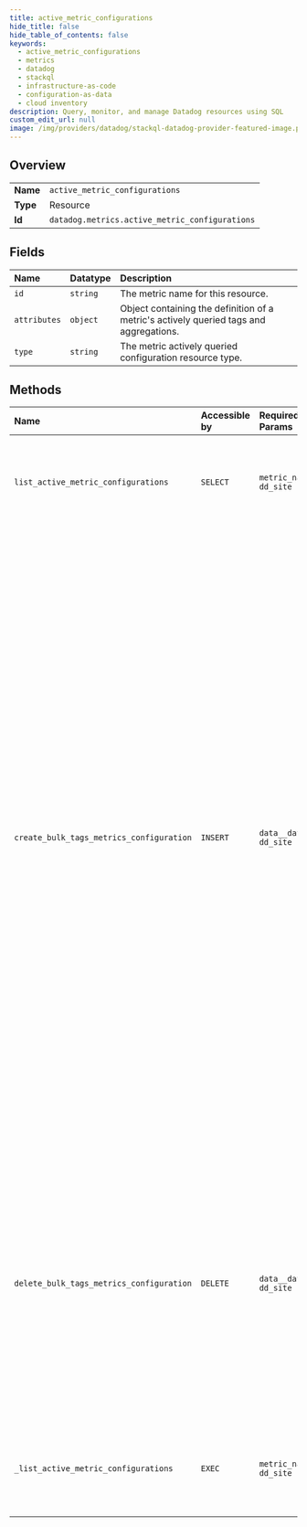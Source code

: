 ```yaml
---
title: active_metric_configurations
hide_title: false
hide_table_of_contents: false
keywords:
  - active_metric_configurations
  - metrics
  - datadog    
  - stackql
  - infrastructure-as-code
  - configuration-as-data
  - cloud inventory
description: Query, monitor, and manage Datadog resources using SQL
custom_edit_url: null
image: /img/providers/datadog/stackql-datadog-provider-featured-image.png
---
```

  
    

## Overview
<table><tbody>
<tr><td><b>Name</b></td><td><code>active_metric_configurations</code></td></tr>
<tr><td><b>Type</b></td><td>Resource</td></tr>
<tr><td><b>Id</b></td><td><code>datadog.metrics.active_metric_configurations</code></td></tr>
</tbody></table>

## Fields
| Name | Datatype | Description |
|:-----|:---------|:------------|
| `id` | `string` | The metric name for this resource. |
| `attributes` | `object` | Object containing the definition of a metric's actively queried tags and aggregations. |
| `type` | `string` | The metric actively queried configuration resource type. |
## Methods
| Name | Accessible by | Required Params | Description |
|:-----|:--------------|:----------------|:------------|
| `list_active_metric_configurations` | `SELECT` | `metric_name, dd_site` | List tags and aggregations that are actively queried on dashboards and monitors for a given metric name. |
| `create_bulk_tags_metrics_configuration` | `INSERT` | `data__data, dd_site` | Create and define a list of queryable tag keys for a set of existing count, gauge, rate, and distribution metrics.<br />Metrics are selected by passing a metric name prefix. Use the Delete method of this API path to remove tag configurations.<br />Results can be sent to a set of account email addresses, just like the same operation in the Datadog web app.<br />If multiple calls include the same metric, the last configuration applied (not by submit order) is used, do not<br />expect deterministic ordering of concurrent calls. The `exclude_tags_mode` value will set all metrics that match the prefix to<br />the same exclusion state, metric tag configurations do not support mixed inclusion and exclusion for tags on the same metric.<br />Can only be used with application keys of users with the `Manage Tags for Metrics` permission. |
| `delete_bulk_tags_metrics_configuration` | `DELETE` | `data__data, dd_site` | Delete all custom lists of queryable tag keys for a set of existing count, gauge, rate, and distribution metrics.<br />Metrics are selected by passing a metric name prefix.<br />Results can be sent to a set of account email addresses, just like the same operation in the Datadog web app.<br />Can only be used with application keys of users with the `Manage Tags for Metrics` permission. |
| `_list_active_metric_configurations` | `EXEC` | `metric_name, dd_site` | List tags and aggregations that are actively queried on dashboards and monitors for a given metric name. |

